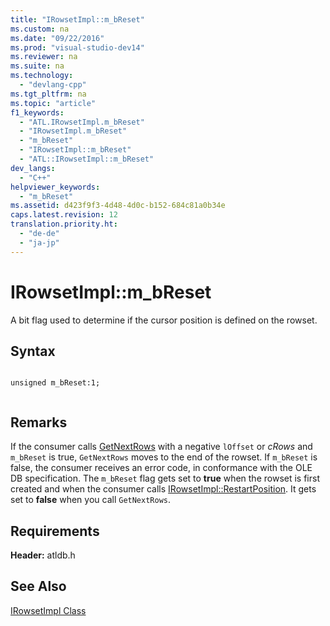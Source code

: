 ```yaml
---
title: "IRowsetImpl::m_bReset"
ms.custom: na
ms.date: "09/22/2016"
ms.prod: "visual-studio-dev14"
ms.reviewer: na
ms.suite: na
ms.technology: 
  - "devlang-cpp"
ms.tgt_pltfrm: na
ms.topic: "article"
f1_keywords: 
  - "ATL.IRowsetImpl.m_bReset"
  - "IRowsetImpl.m_bReset"
  - "m_bReset"
  - "IRowsetImpl::m_bReset"
  - "ATL::IRowsetImpl::m_bReset"
dev_langs: 
  - "C++"
helpviewer_keywords: 
  - "m_bReset"
ms.assetid: d423f9f3-4d48-4d0c-b152-684c81a0b34e
caps.latest.revision: 12
translation.priority.ht: 
  - "de-de"
  - "ja-jp"
---
```

# IRowsetImpl::m_bReset
A bit flag used to determine if the cursor position is defined on the rowset.  
  
## Syntax  
  
```  
  
unsigned m_bReset:1;  
  
```  
  
## Remarks  
 If the consumer calls [GetNextRows](../vs140/irowsetimpl--getnextrows.md) with a negative `lOffset` or *cRows* and `m_bReset` is true, `GetNextRows` moves to the end of the rowset. If `m_bReset` is false, the consumer receives an error code, in conformance with the OLE DB specification. The `m_bReset` flag gets set to **true** when the rowset is first created and when the consumer calls [IRowsetImpl::RestartPosition](../vs140/irowsetimpl--restartposition.md). It gets set to **false** when you call `GetNextRows`.  
  
## Requirements  
 **Header:** atldb.h  
  
## See Also  
 [IRowsetImpl Class](../vs140/irowsetimpl-class.md)